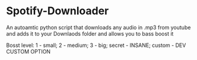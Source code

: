 # Spotify-Downloader
An autoamtic python script that downloads any audio in .mp3 from youtube and adds it to your Downlaods folder and allows you to bass boost it

Bosst level:
1 - small;
2 - medium;
3 - big;
secret - INSANE;
custom - DEV CUSTOM OPTION
